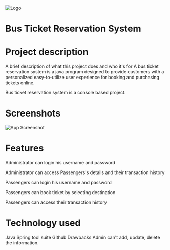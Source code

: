 ![Logo](https://github.com/priyankasanodiya14/gleaming-experience-7292/blob/main/BusReservationSystem/Logo/logo.png?raw=true)
# Bus Ticket Reservation System
# Project description
A brief description of what this project does and who it's for A bus ticket reservation system is a java program designed to provide customers with a personalized easy-to-utilize user experience for booking and purchasing tickets online.

Bus ticket reservation system is a console based project.
# Screenshots
![App Screenshot](+Here)
# Features
Administrator can login his username and password

Administrator can access Passengers's details and their transaction history

Passengers can login his username and password

Passengers can book ticket by selecting destination

Passengers can access their transaction history

# Technology used
Java
Spring tool suite
Github
Drawbacks
Admin can't add, update, delete the information.
